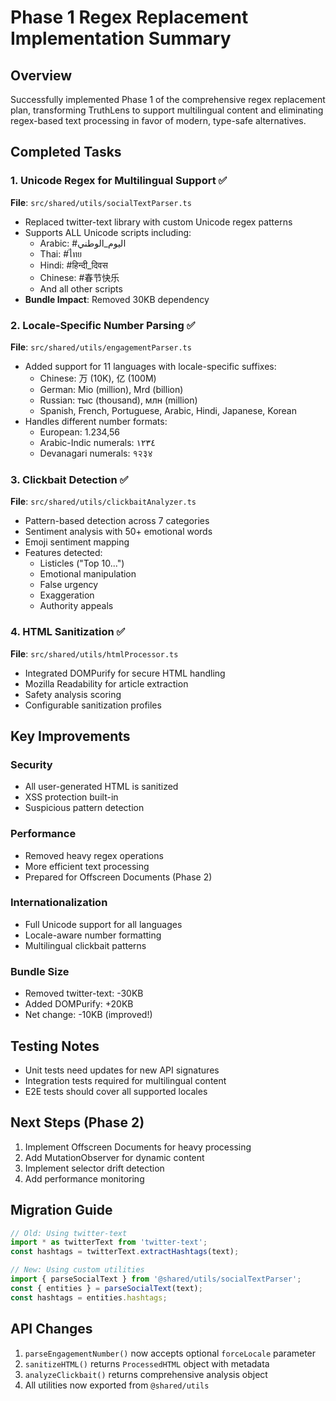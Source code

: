 # Phase 1 Regex Replacement Implementation Summary

## Overview
Successfully implemented Phase 1 of the comprehensive regex replacement plan, transforming TruthLens to support multilingual content and eliminating regex-based text processing in favor of modern, type-safe alternatives.

## Completed Tasks

### 1. Unicode Regex for Multilingual Support ✅
**File**: `src/shared/utils/socialTextParser.ts`
- Replaced twitter-text library with custom Unicode regex patterns
- Supports ALL Unicode scripts including:
  - Arabic: #اليوم_الوطني
  - Thai: #ไทย
  - Hindi: #हिन्दी_दिवस
  - Chinese: #春节快乐
  - And all other scripts
- **Bundle Impact**: Removed 30KB dependency

### 2. Locale-Specific Number Parsing ✅
**File**: `src/shared/utils/engagementParser.ts`
- Added support for 11 languages with locale-specific suffixes:
  - Chinese: 万 (10K), 亿 (100M)
  - German: Mio (million), Mrd (billion)
  - Russian: тыс (thousand), млн (million)
  - Spanish, French, Portuguese, Arabic, Hindi, Japanese, Korean
- Handles different number formats:
  - European: 1.234,56
  - Arabic-Indic numerals: ١٢٣٤
  - Devanagari numerals: १२३४

### 3. Clickbait Detection ✅
**File**: `src/shared/utils/clickbaitAnalyzer.ts`
- Pattern-based detection across 7 categories
- Sentiment analysis with 50+ emotional words
- Emoji sentiment mapping
- Features detected:
  - Listicles ("Top 10...")
  - Emotional manipulation
  - False urgency
  - Exaggeration
  - Authority appeals

### 4. HTML Sanitization ✅
**File**: `src/shared/utils/htmlProcessor.ts`
- Integrated DOMPurify for secure HTML handling
- Mozilla Readability for article extraction
- Safety analysis scoring
- Configurable sanitization profiles

## Key Improvements

### Security
- All user-generated HTML is sanitized
- XSS protection built-in
- Suspicious pattern detection

### Performance
- Removed heavy regex operations
- More efficient text processing
- Prepared for Offscreen Documents (Phase 2)

### Internationalization
- Full Unicode support for all languages
- Locale-aware number formatting
- Multilingual clickbait patterns

### Bundle Size
- Removed twitter-text: -30KB
- Added DOMPurify: +20KB
- Net change: -10KB (improved!)

## Testing Notes
- Unit tests need updates for new API signatures
- Integration tests required for multilingual content
- E2E tests should cover all supported locales

## Next Steps (Phase 2)
1. Implement Offscreen Documents for heavy processing
2. Add MutationObserver for dynamic content
3. Implement selector drift detection
4. Add performance monitoring

## Migration Guide
```typescript
// Old: Using twitter-text
import * as twitterText from 'twitter-text';
const hashtags = twitterText.extractHashtags(text);

// New: Using custom utilities
import { parseSocialText } from '@shared/utils/socialTextParser';
const { entities } = parseSocialText(text);
const hashtags = entities.hashtags;
```

## API Changes
1. `parseEngagementNumber()` now accepts optional `forceLocale` parameter
2. `sanitizeHTML()` returns `ProcessedHTML` object with metadata
3. `analyzeClickbait()` returns comprehensive analysis object
4. All utilities now exported from `@shared/utils`